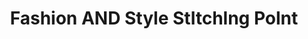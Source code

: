 ---
title: "Fashion AND Style Stltchlng Polnt"
url: /karachi/fashion-and-style-stltchlng-polnt/
shop: tailor
---